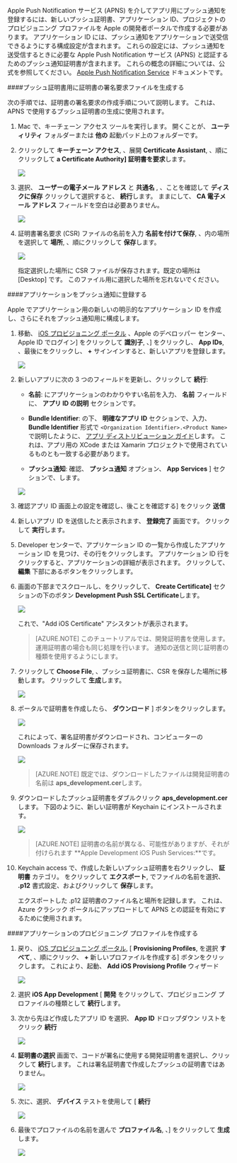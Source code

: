

Apple Push Notification サービス (APNS) を介してアプリ用にプッシュ通知を登録するには、新しいプッシュ証明書、アプリケーション ID、プロジェクトのプロビジョニング プロファイルを Apple の開発者ポータルで作成する必要があります。 アプリケーション ID には、プッシュ通知をアプリケーションで送受信できるようにする構成設定が含まれます。 これらの設定には、プッシュ通知を送受信するときに必要な Apple Push Notification サービス (APNS) と認証するためのプッシュ通知証明書が含まれます。 これらの概念の詳細については、公式を参照してください。 [Apple Push Notification Service](http://go.microsoft.com/fwlink/p/?LinkId=272584) ドキュメントです。


####プッシュ証明書用に証明書の署名要求ファイルを生成する

次の手順では、証明書の署名要求の作成手順について説明します。 これは、APNS で使用するプッシュ証明書の生成に使用されます。

1. Mac で、キーチェーン アクセス ツールを実行します。 開くことが、 **ユーティリティ** フォルダーまたは **他の** 起動パッド上のフォルダーです。

2. クリックして **キーチェーン アクセス**, 、展開 **Certificate Assistant**, 、順にクリックして **a Certificate Authority] 証明書を要求**します。

    ![](./media/notification-hubs-xamarin-enable-apple-push-notifications/notification-hubs-request-cert-from-ca.png)

3. 選択、 **ユーザーの電子メール アドレス** と **共通名** , 、ことを確認して **ディスクに保存** クリックして選択すると、 **続行**します。 ままにして、 **CA 電子メール アドレス** フィールドを空白は必要ありません。

    ![](./media/notification-hubs-xamarin-enable-apple-push-notifications/notification-hubs-csr-info.png)

4. 証明書署名要求 (CSR) ファイルの名前を入力 **名前を付けて保存**, 、内の場所を選択して **場所**, 、順にクリックして **保存**します。

    ![](./media/notification-hubs-xamarin-enable-apple-push-notifications/notification-hubs-save-csr.png)

    指定選択した場所に CSR ファイルが保存されます。既定の場所は [Desktop] です。 このファイル用に選択した場所を忘れないでください。


####アプリケーションをプッシュ通知に登録する

Apple でアプリケーション用の新しいの明示的なアプリケーション ID を作成し、さらにそれをプッシュ通知用に構成します。  

1. 移動、 [iOS プロビジョニング ポータル](http://go.microsoft.com/fwlink/p/?LinkId=272456) 、Apple のデベロッパー センター、Apple ID でログイン] をクリックして **識別子**, 、] をクリックし、 **App IDs**, 、最後にをクリックし、 **+** サインインすると、新しいアプリを登録します。

    ![](./media/notification-hubs-xamarin-enable-apple-push-notifications/notification-hubs-ios-appids.png)

2. 新しいアプリに次の 3 つのフィールドを更新し、クリックして **続行**:

    * **名前**: にアプリケーションのわかりやすい名前を入力、 **名前** フィールドに、 **アプリ ID の説明** セクションです。
    
    * **Bundle Identifier**: の下、 **明確なアプリ ID** セクションで、入力、 **Bundle Identifier** 形式で `<Organization Identifier>.<Product Name>` で説明したように、 [アプリ ディストリビューション ガイド](https://developer.apple.com/library/mac/documentation/IDEs/Conceptual/AppDistributionGuide/ConfiguringYourApp/ConfiguringYourApp.html#//apple_ref/doc/uid/TP40012582-CH28-SW8)します。 これは、アプリ用の XCode または Xamarin プロジェクトで使用されているものとも一致する必要があります。    
     
    * **プッシュ通知**: 確認、 **プッシュ通知** オプション、 **App Services** ] セクションで、します。

    ![](./media/notification-hubs-xamarin-enable-apple-push-notifications/notification-hubs-new-appid-info.png)

3.  確認アプリ ID 画面上の設定を確認し、後ことを確認する] をクリック **送信**

4.  新しいアプリ ID を送信したと表示されます、 **登録完了** 画面です。 クリックして **実行**します。

5. Developer センターで、アプリケーション ID の一覧から作成したアプリケーション ID を見つけ、その行をクリックします。 アプリケーション ID 行をクリックすると、アプリケーションの詳細が表示されます。 クリックして、 **編集** 下部にあるボタンをクリックします。

6. 画面の下部までスクロールし、をクリックして、 **Create Certificate]** セクションの下のボタン **Development Push SSL Certificate**します。

    ![](./media/notification-hubs-xamarin-enable-apple-push-notifications/notification-hubs-appid-create-cert.png)

    これで、"Add iOS Certificate" アシスタントが表示されます。

    > [AZURE.NOTE] このチュートリアルでは、開発証明書を使用します。 運用証明書の場合も同じ処理を行います。 通知の送信と同じ証明書の種類を使用するようにします。

7. クリックして **Choose File**, 、プッシュ証明書に、CSR を保存した場所に移動します。 クリックして **生成**します。

    ![](./media/notification-hubs-xamarin-enable-apple-push-notifications/notification-hubs-appid-cert-choose-csr.png)

8. ポータルで証明書を作成したら、 **ダウンロード** ] ボタンをクリックします。

    ![](./media/notification-hubs-xamarin-enable-apple-push-notifications/notification-hubs-appid-download-cert.png)

    これによって、署名証明書がダウンロードされ、コンピューターの Downloads フォルダーに保存されます。

    ![](./media/notification-hubs-enable-apple-push-notifications/notification-hubs-cert-downloaded.png)

    > [AZURE.NOTE] 既定では、ダウンロードしたファイルは開発証明書の名前は **aps_development.cer**します。

9. ダウンロードしたプッシュ証明書をダブルクリック **aps_development.cer**します。 下図のように、新しい証明書が Keychain にインストールされます。

    ![](./media/notification-hubs-xamarin-enable-apple-push-notifications/notification-hubs-cert-in-keychain.png)

    > [AZURE.NOTE] 証明書の名前が異なる、可能性がありますが、それが付けられます **Apple Development iOS Push Services:**です。

10. Keychain access で、作成した新しいプッシュ証明書を右クリックし、 **証明書** カテゴリ。 をクリックして **エクスポート**, でファイルの名前を選択、 **.p12** 書式設定、およびクリックして **保存**します。

    エクスポートした .p12 証明書のファイル名と場所を記録します。 これは、Azure クラシック ポータルにアップロードして APNS との認証を有効にするために使用されます。



####アプリケーションのプロビジョニング プロファイルを作成する

1. 戻り、 <a href="http://go.microsoft.com/fwlink/p/?LinkId=272456" target="_blank">iOS プロビジョニング ポータル</a>, [ **Provisioning Profiles**, を選択 **すべて**, 、順にクリック、 **+** 新しいプロファイルを作成する] ボタンをクリックします。 これにより、起動、 **Add iOS Provisiong Profile** ウィザード

    ![](./media/notification-hubs-xamarin-enable-apple-push-notifications/notification-hubs-new-provisioning-profile.png)

2. 選択 **iOS App Development** [ **開発** をクリックして、プロビジョニング プロファイルの種類として **続行**します。 


3. 次から先ほど作成したアプリ ID を選択、 **App ID** ドロップダウン リストをクリック **続行**

    ![](./media/notification-hubs-xamarin-enable-apple-push-notifications/notification-hubs-select-appid-for-provisioning.png)


4.  **証明書の選択** 画面で、コードが署名に使用する開発証明書を選択し、クリックして **続行**します。 これは署名証明書で作成したプッシュの証明書ではありません。

    ![](./media/notification-hubs-xamarin-enable-apple-push-notifications/notification-hubs-provisioning-select-cert.png)


5. 次に、選択、 **デバイス** テストを使用して [ **続行**

    ![](./media/notification-hubs-xamarin-enable-apple-push-notifications/notification-hubs-provisioning-select-devices.png)


6. 最後でプロファイルの名前を選んで **プロファイル名**, 、] をクリックして **生成**します。

    ![](./media/notification-hubs-xamarin-enable-apple-push-notifications/notification-hubs-provisioning-name-profile.png)



